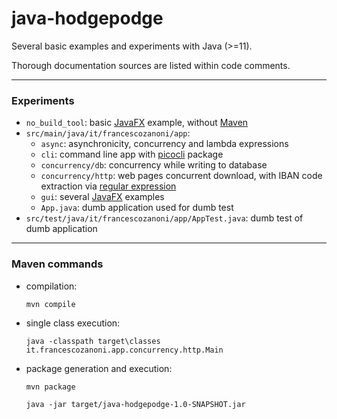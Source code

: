 # java-hodgepodge

Several basic examples and experiments with Java (>=11).

Thorough documentation sources are listed within code comments.

---

### Experiments

* `no_build_tool`: basic [JavaFX](https://openjfx.io) example, without [Maven](https://maven.apache.org)
* `src/main/java/it/francescozanoni/app`:
  * `async`: asynchronicity, concurrency and lambda expressions
  * `cli`: command line app with [picocli](https://picocli.info) package
  * `concurrency/db`: concurrency while writing to database
  * `concurrency/http`: web pages concurrent download, with IBAN code extraction via [regular expression](https://www.vogella.com/tutorials/JavaRegularExpressions/article.html)
  * `gui`: several [JavaFX](https://openjfx.io) examples
  * `App.java`: dumb application used for dumb test
* `src/test/java/it/francescozanoni/app/AppTest.java`: dumb test of dumb application

---

### Maven commands

* compilation:
    ```
    mvn compile
    ```
* single class execution:
    ```
    java -classpath target\classes it.francescozanoni.app.concurrency.http.Main
    ```
* package generation and execution:
    ```
    mvn package
    
    java -jar target/java-hodgepodge-1.0-SNAPSHOT.jar
    ```